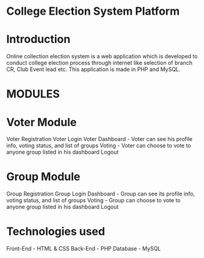 # College Election System Platform
# Introduction
Online collection election system is a web application which is developed to conduct college  election process through internet like selection of branch CR, Club Event lead etc. This application is made in PHP and MySQL. 
#   MODULES
 # Voter Module
Voter Registration
Voter Login
Voter Dashboard - Voter can see his profile info, voting status, and list of groups
Voting - Voter can choose to vote to anyone group listed in his dashboard
Logout
# Group Module
Group Registration
Group Login
Dashboard - Group can see its profile info, voting status, and list of groups
Voting - Group can choose to vote to anyone group listed in his dashboard
Logout
# Technologies used
Front-End - HTML & CSS
Back-End - PHP
Database - MySQL


